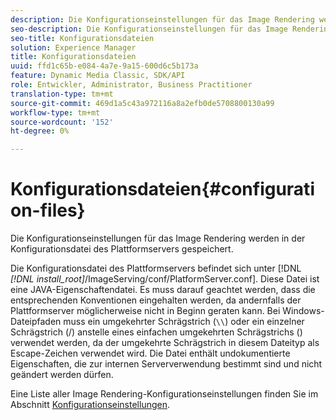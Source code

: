 ```yaml
---
description: Die Konfigurationseinstellungen für das Image Rendering werden in der Konfigurationsdatei des Plattformservers gespeichert.
seo-description: Die Konfigurationseinstellungen für das Image Rendering werden in der Konfigurationsdatei des Plattformservers gespeichert.
seo-title: Konfigurationsdateien
solution: Experience Manager
title: Konfigurationsdateien
uuid: ffd1c65b-e084-4a7e-9a15-600d6c5b173a
feature: Dynamic Media Classic, SDK/API
role: Entwickler, Administrator, Business Practitioner
translation-type: tm+mt
source-git-commit: 469d1a5c43a972116a8a2efb0de5708800130a99
workflow-type: tm+mt
source-wordcount: '152'
ht-degree: 0%

---
```



# Konfigurationsdateien{#configuration-files}

Die Konfigurationseinstellungen für das Image Rendering werden in der Konfigurationsdatei des Plattformservers gespeichert.

Die Konfigurationsdatei des Plattformservers befindet sich unter [!DNL *[!DNL install_root]*/ImageServing/conf/PlatformServer.conf]. Diese Datei ist eine JAVA-Eigenschaftendatei. Es muss darauf geachtet werden, dass die entsprechenden Konventionen eingehalten werden, da andernfalls der Plattformserver möglicherweise nicht in Beginn geraten kann. Bei Windows-Dateipfaden muss ein umgekehrter Schrägstrich (`\\`) oder ein einzelner Schrägstrich (/) anstelle eines einfachen umgekehrten Schrägstrichs (\) verwendet werden, da der umgekehrte Schrägstrich in diesem Dateityp als Escape-Zeichen verwendet wird. Die Datei enthält undokumentierte Eigenschaften, die zur internen Serververwendung bestimmt sind und nicht geändert werden dürfen.

Eine Liste aller Image Rendering-Konfigurationseinstellungen finden Sie im Abschnitt [Konfigurationseinstellungen](../../../../../ir-api/server-admin/image-rendering-api-ref/c-ir-server-administration/c-ir-configuration-settings-reference/c-ir-configuration-settings-reference.md#concept-6947a512d4c94e9fb8a71b80243fee81).
